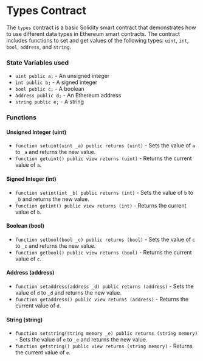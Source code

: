 # Types Contract

The `types` contract is a basic Solidity smart contract that demonstrates how to use different data types in Ethereum smart contracts. The contract includes functions to set and get values of the following types: `uint`, `int`, `bool`, `address`, and `string`.



### State Variables used 

- `uint public a;` - An unsigned integer
- `int public b;` - A signed integer
- `bool public c;` - A boolean
- `address public d;` - An Ethereum address
- `string public e;` - A string

### Functions

#### Unsigned Integer (uint)

- `function setuint(uint _a) public returns (uint)` - Sets the value of `a` to `_a` and returns the new value.
- `function getuint() public view returns (uint)` - Returns the current value of `a`.

#### Signed Integer (int)

- `function setint(int _b) public returns (int)` - Sets the value of `b` to `_b` and returns the new value.
- `function getint() public view returns (int)` - Returns the current value of `b`.

#### Boolean (bool)

- `function setbool(bool _c) public returns (bool)` - Sets the value of `c` to `_c` and returns the new value.
- `function getbool() public view returns (bool)` - Returns the current value of `c`.

#### Address (address)

- `function setaddress(address _d) public returns (address)` - Sets the value of `d` to `_d` and returns the new value.
- `function getaddress() public view returns (address)` - Returns the current value of `d`.

#### String (string)

- `function setstring(string memory _e) public returns (string memory)` - Sets the value of `e` to `_e` and returns the new value.
- `function getstring() public view returns (string memory)` - Returns the current value of `e`.

